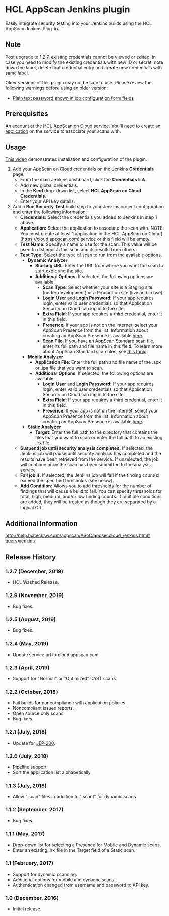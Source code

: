 # HCL AppScan Jenkins plugin
Easily integrate security testing into your Jenkins builds using the HCL AppScan Jenkins Plug-in.

## Note
Post upgrade to 1.2.7, existing credentials cannot be viewed or edited.
In case you need to modify the existing credentials with new ID or secret,
note down the label, delete that credential entry and create new credentials
with same label.

Older versions of this plugin may not be safe to use. Please review the
following warnings before using an older version:

-   [Plain text password shown in job configuration form
    fields](https://jenkins.io/security/advisory/2019-08-28/#SECURITY-1512)

## Prerequisites

An account at the [HCL AppScan on
Cloud](https://cloud.appscan.com/AsoCUI/serviceui/home)
service. You'll need to [create an
application](http://help.hcltechsw.com/appscan/ASoC/ent_create_application.html?query=create)
on the service to associate your scans with.

## Usage

[This video](http://ibm.biz/ASoC-Jenkins) demonstrates
installation and configuration of the plugin.

1.  Add your AppScan on Cloud credentials on the Jenkins
    **Credentials** page.
    -   From the main Jenkins dashboard, click the **Credentials** link.
    -   Add new global credentials.
    -   In the **Kind** drop-down list, select **HCL AppScan on Cloud Credentials**.
    -   Enter your API key details.
2.  Add a **Run Security Test** build step to your Jenkins project
    configuration and enter the following information:
    -   **Credentials:** Select the credentials you added to Jenkins in
        step 1 above.
    -   **Application:** Select the application to associate the scan
        with. NOTE: You must create at least 1 application in the
 	HCL AppScan on Cloud](https://cloud.appscan.com) service or
        this field will be empty.
    -   **Test Name:** Specify a name to use for the scan. This value
        will be used to distinguish this scan and its results from
        others.
    -   **Test Type:** Select the type of scan to run from the available
        options.
        -   **Dynamic Analyzer**
            -   **Starting URL**: Enter the URL from where you want the
                scan to start exploring the site.
            -   **Additional Options**: If selected, the following
                options are available.
                -   **Scan Type**: Select whether your site is a Staging
                    site (under development) or a Production site (live
                    and in use).
                -   **Login User** and **Login Password**: If your app
                    requires login, enter valid user credentials so that
                    Application Security on Cloud can log in to the
                    site.
                -   **Extra Field**: If your app requires a third
                    credential, enter it in this field.
                -   **Presence**: If your app is not on the internet,
                    select your AppScan Presence from the list.
                    Information about creating an AppScan Presence is
                    available
                    [here](https://help.hcltechsw.com/appscan/ASoC/asp_scanning.html).
                -   **Scan File**: If you have an AppScan Standard scan
                    file, enter its full path and file name in this
                    field. To learn more about AppScan Standard scan
                    files, see [this
                    topic](https://help.hcltechsw.com/appscan/ASoC/asd_AppScanStandard.html).
        -   **Mobile Analyzer**
            -   **Application File**: Enter the full path and file name
                of the .apk or .ipa file that you want to scan.
            -   **Additional Options**: If selected, the following
                options are available.
                -   **Login User** and **Login Password**: If your app
                    requires login, enter valid user credentials so that
                    Application Security on Cloud can log in to the
                    site.
                -   **Extra Field**: If your app requires a third
                    credential, enter it in this field.
                -   **Presence**: If your app is not on the internet,
                    select your AppScan Presence from the list.
                    Information about creating an AppScan Presence is
                    available
                    [here](https://help.hcltechsw.com/appscan/ASoC/asp_scanning.html).
        -   **Static Analyzer**
            -   **Target**: Enter the full path to the directory that
                contains the files that you want to scan or enter the
                full path to an existing .irx file.
    -   **Suspend job until security analysis completes:** If selected,
        the Jenkins job will pause until security analysis has completed
        and the results have been retrieved from the service. If
        unselected, the job will continue once the scan has been
        submitted to the analysis service.
    -   **Fail job if:** If selected, the Jenkins job will fail if the
        finding count(s) exceed the specified thresholds (see below).
    -   **Add Condition:** Allows you to add thresholds for the number
        of findings that will cause a build to fail. You can specify
        thresholds for total, high, medium, and/or low finding counts.
        If multiple conditions are added, they will be treated as though
        they are separated by a logical OR.

## Additional Information

<http://help.hcltechsw.com/appscan/ASoC/appseccloud_jenkins.html?query=jenkins>

## Release History

### 1.2.7 (December, 2019)

-   HCL Washed Release.

### 1.2.6 (November, 2019)

-   Bug fixes.

### 1.2.5 (August, 2019)

-   Bug fixes.

### 1.2.4 (May, 2019)

-   Update service url to cloud.appscan.com

### 1.2.3 (April, 2019)

-   Support for "Normal" or "Optimized" DAST scans.

### 1.2.2 (October, 2018)

-   Fail builds for noncompliance with application policies.
-   Noncompliant issues reports.
-   Open source only scans.
-   Bug fixes.

### 1.2.1 (July, 2018)

-   Update for
    [JEP-200](https://jenkins.io/blog/2018/01/13/jep-200/).

### 1.2.0 (July, 2018)

-   Pipeline support
-   Sort the application list alphabetically

### 1.1.3 (July, 2018)

-   Allow ".scan" files in addition to ".scant" for dynamic scans.

### 1.1.2 (September, 2017)

-   Bug fixes.

### 1.1.1 (May, 2017)

-   Drop-down list for selecting a Presence for Mobile and Dynamic
    scans.
-   Enter an existing .irx file in the Target field of a Static scan.

### 1.1 (February, 2017)

-   Support for dynamic scanning.
-   Additional options for mobile and dynamic scans.
-   Authentication changed from username and password to API key.

### 1.0 (December, 2016)

-   Initial release.

